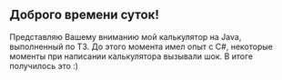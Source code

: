 ## Доброго времени суток!

Представляю Вашему вниманию мой калькулятор на Java, выполненный по ТЗ.
До этого момента имел опыт с C#, некоторые моменты при написании калькулятора вызывали шок. В итоге получилось это :)